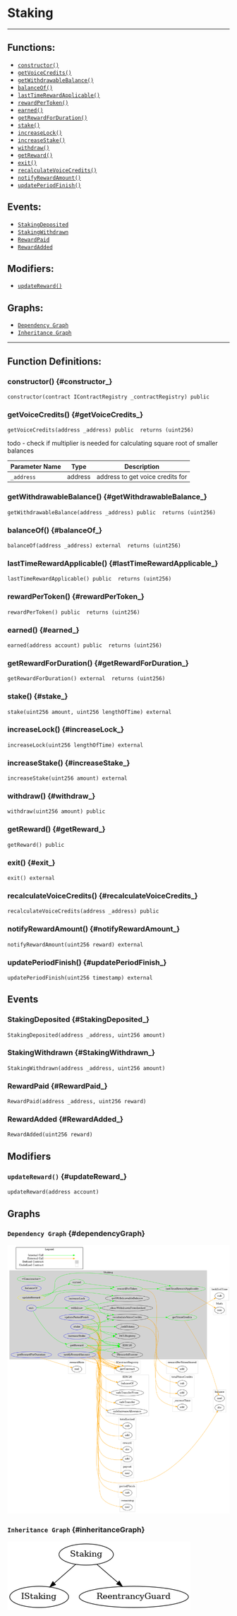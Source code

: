 # Staking
***
## Functions:
- [`constructor()`](#constructor_)
- [`getVoiceCredits()`](#getVoiceCredits_)
- [`getWithdrawableBalance()`](#getWithdrawableBalance_)
- [`balanceOf()`](#balanceOf_)
- [`lastTimeRewardApplicable()`](#lastTimeRewardApplicable_)
- [`rewardPerToken()`](#rewardPerToken_)
- [`earned()`](#earned_)
- [`getRewardForDuration()`](#getRewardForDuration_)
- [`stake()`](#stake_)
- [`increaseLock()`](#increaseLock_)
- [`increaseStake()`](#increaseStake_)
- [`withdraw()`](#withdraw_)
- [`getReward()`](#getReward_)
- [`exit()`](#exit_)
- [`recalculateVoiceCredits()`](#recalculateVoiceCredits_)
- [`notifyRewardAmount()`](#notifyRewardAmount_)
- [`updatePeriodFinish()`](#updatePeriodFinish_)
## Events:
- [`StakingDeposited`](#StakingDeposited_)
- [`StakingWithdrawn`](#StakingWithdrawn_)
- [`RewardPaid`](#RewardPaid_)
- [`RewardAdded`](#RewardAdded_)
## Modifiers:
- [`updateReward()`](#updateReward_)
## Graphs:
- [`Dependency Graph`](#dependencyGraph)
- [`Inheritance Graph`](#inheritanceGraph)
***
## Function Definitions:
### <a name="constructor_"></a> constructor() {#constructor_}
```
constructor(contract IContractRegistry _contractRegistry) public 
```
### <a name="getVoiceCredits_"></a> getVoiceCredits() {#getVoiceCredits_}
```
getVoiceCredits(address _address) public  returns (uint256)
```
todo - check if multiplier is needed for calculating square root of smaller balances

| Parameter Name | Type | Description |
|------------|-----| -------|
| `_address`| address| address to get voice credits for|

### <a name="getWithdrawableBalance_"></a> getWithdrawableBalance() {#getWithdrawableBalance_}
```
getWithdrawableBalance(address _address) public  returns (uint256)
```
### <a name="balanceOf_"></a> balanceOf() {#balanceOf_}
```
balanceOf(address _address) external  returns (uint256)
```
### <a name="lastTimeRewardApplicable_"></a> lastTimeRewardApplicable() {#lastTimeRewardApplicable_}
```
lastTimeRewardApplicable() public  returns (uint256)
```
### <a name="rewardPerToken_"></a> rewardPerToken() {#rewardPerToken_}
```
rewardPerToken() public  returns (uint256)
```
### <a name="earned_"></a> earned() {#earned_}
```
earned(address account) public  returns (uint256)
```
### <a name="getRewardForDuration_"></a> getRewardForDuration() {#getRewardForDuration_}
```
getRewardForDuration() external  returns (uint256)
```
### <a name="stake_"></a> stake() {#stake_}
```
stake(uint256 amount, uint256 lengthOfTime) external 
```
### <a name="increaseLock_"></a> increaseLock() {#increaseLock_}
```
increaseLock(uint256 lengthOfTime) external 
```
### <a name="increaseStake_"></a> increaseStake() {#increaseStake_}
```
increaseStake(uint256 amount) external 
```
### <a name="withdraw_"></a> withdraw() {#withdraw_}
```
withdraw(uint256 amount) public 
```
### <a name="getReward_"></a> getReward() {#getReward_}
```
getReward() public 
```
### <a name="exit_"></a> exit() {#exit_}
```
exit() external 
```
### <a name="recalculateVoiceCredits_"></a> recalculateVoiceCredits() {#recalculateVoiceCredits_}
```
recalculateVoiceCredits(address _address) public 
```
### <a name="notifyRewardAmount_"></a> notifyRewardAmount() {#notifyRewardAmount_}
```
notifyRewardAmount(uint256 reward) external 
```
### <a name="updatePeriodFinish_"></a> updatePeriodFinish() {#updatePeriodFinish_}
```
updatePeriodFinish(uint256 timestamp) external 
```
## Events
### <a name="StakingDeposited_"></a> StakingDeposited {#StakingDeposited_}
```
StakingDeposited(address _address, uint256 amount)
```
### <a name="StakingWithdrawn_"></a> StakingWithdrawn {#StakingWithdrawn_}
```
StakingWithdrawn(address _address, uint256 amount)
```
### <a name="RewardPaid_"></a> RewardPaid {#RewardPaid_}
```
RewardPaid(address _address, uint256 reward)
```
### <a name="RewardAdded_"></a> RewardAdded {#RewardAdded_}
```
RewardAdded(uint256 reward)
```
## Modifiers
### <a name="updateReward_"></a> `updateReward()` {#updateReward_}
```
updateReward(address account)
```
## Graphs
### <a name="dependencyGraph"></a> `Dependency Graph` {#dependencyGraph}
![Dependency Graph](/docs/images/Staking_dependency_graph.png)
### <a name="inheritanceGraph"></a> `Inheritance Graph` {#inheritanceGraph}
![Inheritance Graph](/docs/images/Staking_inheritance_graph.png)
